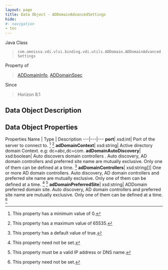 ```yaml
---
layout: page
title: Data Object - ADDomainAdvancedSettings
hide:
#- navigation
- toc
---
```






Java Class
> `com.omnissa.vdi.vlsi.binding.vdi.utils.ADDomain.ADDomainAdvancedSettings`

Property of
> [ADDomainInfo](vdi.utils.ADDomain.ADDomainInfo.md#field_detail), [ADDomainSpec](vdi.utils.ADDomain.ADDomainSpec.md#field_detail)

Since
> Horizon 8.1


## Data Object Description

## Data Object Properties
Properties
Name |  Type |  Description
---|---|---
**port**|  xsd:int|  Port of the server to connect to. [^72] [^189]
**adDomainContext**|  xsd:string|  Active directory domain Context. e.g: dc=abc,dc=com.
**adDomainAutoDiscovery**|  xsd:boolean|  Auto discovers domain controllers . Auto discovery, AD domain controllers and preferred site name are mutually exclusive. Only one of them can be defined at a time. [^6]
**adDomainControllers**|  xsd:string[]|  One or more AD domain controllers. Auto discovery, AD domain controllers and preferred site name are mutually exclusive. Only one of them can be defined at a time. [^1] [^140]
**adDomainPreferredSite**|  xsd:string|  ADDomain preferred domain site. Auto discovery, AD domain controllers and preferred site name are mutually exclusive. Only one of them can be defined at a time. [^1]
 


 


[^1]: This property need not be set.
[^6]: This property has a default value of true.
[^72]: This property has a minimum value of 0.
[^140]: This property must be a valid IP address or DNS name.
[^189]: This property has a maximum value of 65535.